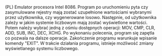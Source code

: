(PL) Emulator procesora Intel 8086. Program po uruchomieniu pyta czy zasymulowane rejestry mają zostać uzupełnione wartościami wybranymi przez użytkownika, czy wygenerowane losowo. Następnie, od użytkownika zależy w jakim systemie liczbowym mają zostać wyświetlone wartości. Potem należy wybrać jedną z ośmiu dostępnych operacji: 
MOV, CMP, CLR, ADD, SUB, INC, DEC, XCHG. Po wykonaniu polecenia, program się zapętla co pozwala na dalsze operacje. Zakończenie programu warunkuje wpisanie komendy "EXIT". W trakcie działania programu, istnieje możliwość zmiany wyświetlanego systemu liczbowego.
